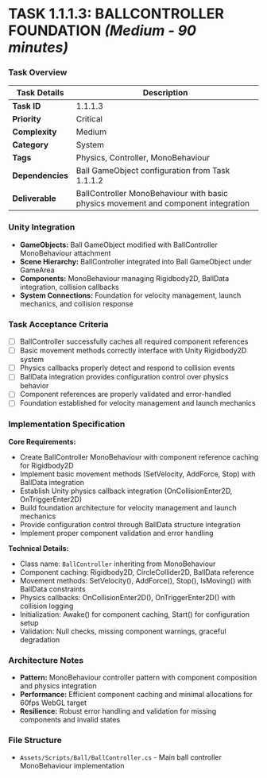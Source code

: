 # **TASK 1.1.1.3: BALLCONTROLLER FOUNDATION** *(Medium - 90 minutes)*

### **Task Overview**

| Task Details | Description |
| --- | --- |
| **Task ID** | 1.1.1.3 |
| **Priority** | Critical |
| **Complexity** | Medium |
| **Category** | System |
| **Tags** | Physics, Controller, MonoBehaviour |
| **Dependencies** | Ball GameObject configuration from Task 1.1.1.2 |
| **Deliverable** | BallController MonoBehaviour with basic physics movement and component integration |

### **Unity Integration**

- **GameObjects:** Ball GameObject modified with BallController MonoBehaviour attachment
- **Scene Hierarchy:** BallController integrated into Ball GameObject under GameArea
- **Components:** MonoBehaviour managing Rigidbody2D, BallData integration, collision callbacks
- **System Connections:** Foundation for velocity management, launch mechanics, and collision response

### **Task Acceptance Criteria**

- [ ] BallController successfully caches all required component references
- [ ] Basic movement methods correctly interface with Unity Rigidbody2D system
- [ ] Physics callbacks properly detect and respond to collision events
- [ ] BallData integration provides configuration control over physics behavior
- [ ] Component references are properly validated and error-handled
- [ ] Foundation established for velocity management and launch mechanics

### **Implementation Specification**

**Core Requirements:**
- Create BallController MonoBehaviour with component reference caching for Rigidbody2D
- Implement basic movement methods (SetVelocity, AddForce, Stop) with BallData integration
- Establish Unity physics callback integration (OnCollisionEnter2D, OnTriggerEnter2D)
- Build foundation architecture for velocity management and launch mechanics
- Provide configuration control through BallData structure integration
- Implement proper component validation and error handling

**Technical Details:**
- Class name: `BallController` inheriting from MonoBehaviour
- Component caching: Rigidbody2D, CircleCollider2D, BallData reference
- Movement methods: SetVelocity(), AddForce(), Stop(), IsMoving() with BallData constraints
- Physics callbacks: OnCollisionEnter2D(), OnTriggerEnter2D() with collision logging
- Initialization: Awake() for component caching, Start() for configuration setup
- Validation: Null checks, missing component warnings, graceful degradation

### **Architecture Notes**

- **Pattern:** MonoBehaviour controller pattern with component composition and physics integration
- **Performance:** Efficient component caching and minimal allocations for 60fps WebGL target
- **Resilience:** Robust error handling and validation for missing components and invalid states

### **File Structure**

- `Assets/Scripts/Ball/BallController.cs` - Main ball controller MonoBehaviour implementation